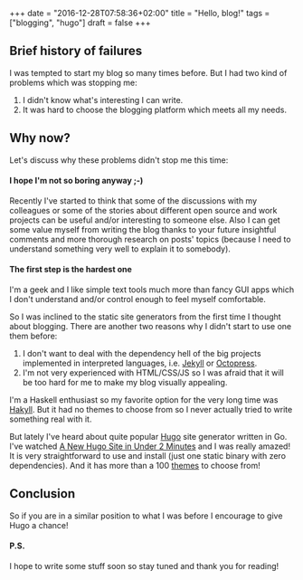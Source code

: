 +++
date = "2016-12-28T07:58:36+02:00"
title = "Hello, blog!"
tags = ["blogging", "hugo"]
draft = false
+++

## Brief history of failures

I was tempted to start my blog so many times before. But I had two kind of 
problems which was stopping me:

1. I didn't know what's interesting I can write.
2. It was hard to choose the blogging platform which meets all my needs.

## Why now?

Let's discuss why these problems didn't stop me this time:

#### I hope I'm not so boring anyway ;-)

Recently I've started to think that some of the discussions with my colleagues 
or some of the stories about different open source and work projects can be 
useful and/or interesting to someone else. Also I can get some value myself 
from writing the blog thanks to your future insightful comments and more 
thorough research on posts' topics (because I need to understand something very 
well to explain it to somebody).

#### The first step is the hardest one

I'm a geek and I like simple text tools much more than fancy GUI apps which 
I don't understand and/or control enough to feel myself comfortable.

So I was inclined to the static site generators from the first time I thought 
about blogging. There are another two reasons why I didn't start to use one 
them before:

1. I don't want to deal with the dependency hell of the big projects 
   implemented in interpreted languages, i.e. [Jekyll](https://jekyllrb.com/) 
   or [Octopress](http://octopress.org/).
2. I'm not very experienced with HTML/CSS/JS so I was afraid that it will be 
   too hard for me to make my blog visually appealing.

I'm a Haskell enthusiast so my favorite option for the very long time was 
[Hakyll](https://jaspervdj.be/hakyll/). But it had no themes to choose from so 
I never actually tried to write something real with it.

But lately I've heard about quite popular [Hugo](http://gohugo.io) site 
generator written in Go. I've watched [A New Hugo Site in Under 
2 Minutes](https://www.youtube.com/watch?v=w7Ft2ymGmfc) and I was really 
amazed! It is very straightforward to use and install (just one static binary 
with zero dependencies). And it has more than a 100 
[themes](http://themes.gohugo.io/) to choose from!

## Conclusion

So if you are in a similar position to what I was before I encourage to give 
Hugo a chance!

#### P.S.

I hope to write some stuff soon so stay tuned and thank you for reading!
